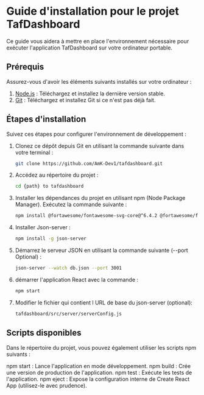 # Guide d'installation pour le projet TafDashboard

Ce guide vous aidera à mettre en place l'environnement nécessaire pour exécuter l'application TafDashboard sur votre ordinateur portable.

## Prérequis

Assurez-vous d'avoir les éléments suivants installés sur votre ordinateur :

1. [Node.js](https://nodejs.org/) : Téléchargez et installez la dernière version stable.
2. [Git](https://git-scm.com/) : Téléchargez et installez Git si ce n'est pas déjà fait.

## Étapes d'installation

Suivez ces étapes pour configurer l'environnement de développement :

1. Clonez ce dépôt depuis Git en utilisant la commande suivante dans votre terminal :

   ```bash
   git clone https://github.com/AmK-Dev1/tafdashboard.git
2. Accédez au répertoire du projet :
   ```bash
   cd {path} to tafdashboard
4. Installer les dépendances du projet en utilisant npm (Node Package Manager). Exécutez la commande suivante :
   ```bash
   npm install @fortawesome/fontawesome-svg-core@^6.4.2 @fortawesome/free-solid-svg-icons@^6.4.2 @fortawesome/react-fontawesome@^0.2.0 apexcharts@^3.44.0 axios@^0.21.1 bootstrap@^5.3.2 chart.js@^4.4.0 jquerry@^0.0.1-security npm@^10.2.3 react@^18.2.0 react-apexcharts@^1.4.1 react-chartjs-2@^5.2.0 react-dom@^18.2.0 react-paginate@^8.2.0 react-router-dom@^5.2.0 react-scripts@^5.0.1 react-table@^7.8.0 reactstrap@^9.2.1
5. Installer Json-server :
   ```bash
   npm install -g json-server
6. Démarrez le serveur JSON en utilisant la commande suivante (--port Optional) :
   ```bash
   json-server --watch db.json --port 3001
8. démarrer l'application React avec la commande :
   ```bash
   npm start

9. Modifier le fichier qui contient l URL de base du json-server (optional):
    ```bash
    tafdashboard/src/server/serverConfig.js 

## Scripts disponibles
Dans le répertoire du projet, vous pouvez également utiliser les scripts npm suivants :

npm start : Lance l'application en mode développement.
npm build : Crée une version de production de l'application.
npm test : Exécute les tests de l'application.
npm eject : Expose la configuration interne de Create React App (utilisez-le avec prudence).

